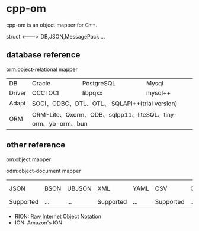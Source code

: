 # cpp-om
 cpp-om is an object mapper for C++.
 
 struct   <--->   DB,JSON,MessagePack ...
## database reference

orm:object-relational mapper

<table>
   <tr>
      <td>DB</td>
      <td>Oracle</td>
      <td>PostgreSQL</td>
      <td>Mysql</td>
   </tr>
   <tr>
      <td>Driver</td>
      <td>OCCI OCI</td>
      <td>libpqxx</td>
      <td>mysql++</td>
   </tr>
   <tr>
      <td>Adapt</td>
      <td colspan="3"> SOCI、ODBC、DTL、OTL、 SQLAPI++(trial version) </td>
   </tr>
      <tr>
      <td>ORM</td>
      <td colspan="3"> ORM-Lite、Qxorm、ODB、sqlpp11、liteSQL、tiny-orm、yb-orm、bun </td>
   </tr>
</table>


## other reference
om:object mapper

odm:object-document mapper

<table>
   <tr>
      <td>JSON</td>
      <td>BSON</td>
      <td>UBJSON</td>
      <td>XML</td>
      <td>YAML</td>
      <td>CSV</td>
      <td>CBOR</td>
      <td>RION</td>
      <td>ION</td>    
      <td>MessagePack</td>
      <td>Protocol Buffers</td>
      <td>Cap'n Proto</td>
      <td>FlexBuffers(FlatBuffers) </td>
      <td>DIMBIN</td>
      <td>Avro</td>
      <td>Thrift</td>
      <td>SBE</td>
      <td>ASN.1</td>
   </tr>
   <tr>
      <td>Supported</td>
      <td>...</td>
      <td>...</td>
      <td>Supported</td>
      <td>...</td>
      <td>Supported</td>
      <td>...</td>
      <td>...</td>
      <td>...</td>
      <td>Supported</td>
      <td>...</td>
      <td>...</td>
      <td>...</td>
      <td>...</td>
      <td>...</td>
      <td>...</td>
      <td>...</td>
      <td>...</td>
   </tr>
</table>

- RION: Raw Internet Object Notation
- ION: Amazon's ION
